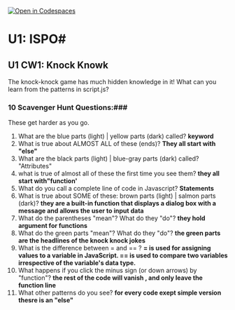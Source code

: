 [![Open in Codespaces](https://classroom.github.com/assets/launch-codespace-2972f46106e565e64193e422d61a12cf1da4916b45550586e14ef0a7c637dd04.svg)](https://classroom.github.com/open-in-codespaces?assignment_repo_id=15829602)
# U1: ISPO#
## U1 CW1: Knock Knowk ##
The knock-knock game has much hidden knowledge in it!  What can you learn from the patterns in script.js?
### 10 Scavenger Hunt Questions:###
These get harder as you go.  
1. What are the blue parts (light) | yellow parts (dark) called?
**keyword**
2. What is true about ALMOST ALL of these (ends)?
**They all start with "else"**
3. What are the black parts (light) | blue-gray parts (dark) called?
"Attributes"
4. what is true of almost all of these the first time you see them?
 **they all start with"function'**
5. What do you call a complete line of code in Javascript?
**Statements**
6. What is true about SOME of these: brown parts (light) | salmon parts (dark)?
**they are a built-in function that displays a dialog box with a message and allows the user to input data**
7. What do the parentheses "mean"?  What do they "do"?
**they hold argument for functions**
8. What do the green parts "mean"?  What do they "do"?
**the green parts are the headlines of the knock knock jokes**
9. What is the difference between = and == ?
**= is used for assigning values to a variable in JavaScript. == is used to compare two variables irrespective of the variable's data type.**
10. What happens if you click the minus sign (or down arrows) by "function"?
**the rest of the code will vanish , and only leave the function line**
11. What other patterns do you see? 
**for every code exept simple version thesre is an "else"**

